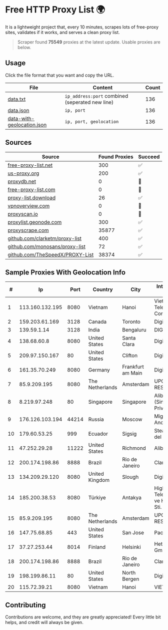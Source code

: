 
# Free HTTP Proxy List 🌍

It is a lightweight project that, every 10 minutes, scrapes lots of free-proxy sites, validates if it works, and serves a clean proxy list.


> Scraper found **75549** proxies at the latest update. Usable proxies are below.

## Usage

Click the file format that you want and copy the URL.


|File|Content|Count|
|----|-------|-----|
|[data.txt](https://raw.githubusercontent.com/themiralay/Proxy-List-World/master/data.txt)|`ip_address:port` combined (seperated new line)|136|
|[data.json](https://raw.githubusercontent.com/themiralay/Proxy-List-World/master/data.json)|`ip, port`|136|
|[data-with-geolocation.json](https://raw.githubusercontent.com/themiralay/Proxy-List-World/master/data-with-geolocation.json)|`ip, port, geolocation`|136|

## Sources

|Source|Found Proxies|Succeed|
|------|-------------|-------|
|[free-proxy-list.net](https://free-proxy-list.net)|300|✅|
|[us-proxy.org](https://www.us-proxy.org)|200|✅|
|[proxydb.net](http://proxydb.net)|0|🚫|
|[free-proxy-list.com](https://free-proxy-list.com/?page=&port=&type%5B%5D=http&type%5B%5D=https&up_time=0&search=Search)|0|🚫|
|[proxy-list.download](https://www.proxy-list.download/HTTP)|26|✅|
|[vpnoverview.com](https://vpnoverview.com/privacy/anonymous-browsing/free-proxy-servers)|0|🚫|
|[proxyscan.io](https://www.proxyscan.io)|0|🚫|
|[proxylist.geonode.com](https://proxylist.geonode.com/api/proxy-list?limit=300&page=1&sort_by=lastChecked&sort_type=desc&protocols=http,https)|300|✅|
|[proxyscrape.com](https://api.proxyscrape.com/v2/?request=displayproxies&protocol=http&timeout=10000&country=all&ssl=all&anonymity=all)|35877|✅|
|[github.com/clarketm/proxy-list](https://raw.githubusercontent.com/clarketm/proxy-list/master/proxy-list-raw.txt)|400|✅|
|[github.com/monosans/proxy-list](https://raw.githubusercontent.com/monosans/proxy-list/main/proxies/http.txt)|72|✅|
|[github.com/TheSpeedX/PROXY-List](https://raw.githubusercontent.com/TheSpeedX/PROXY-List/master/http.txt)|38374|✅|


## Sample Proxies With Geolocation Info

|#|Ip|Port|Country|City|Internet Service Provider|
|-|--|----|-------|----|-------------------------|
|1|113.160.132.195|8080|Vietnam|Hanoi|VietNam Post and Telecom Corporation|
|2|159.203.61.169|3128|Canada|Toronto|DigitalOcean, LLC|
|3|139.59.1.14|3128|India|Bengaluru|DIGITALOCEAN|
|4|138.68.60.8|8080|United States|Santa Clara|DigitalOcean, LLC|
|5|209.97.150.167|80|United States|Clifton|DigitalOcean, LLC|
|6|161.35.70.249|8080|Germany|Frankfurt am Main|DigitalOcean, LLC|
|7|85.9.209.195|8080|The Netherlands|Amsterdam|UPCLOUD-RESERVE|
|8|8.219.97.248|80|Singapore|Singapore|Alibaba Cloud (Singapore) Private Limited|
|9|176.126.103.194|44214|Russia|Moscow|Miglovets Egor Andreevich|
|10|179.60.53.25|999|Ecuador|Sigsig|Stealth Telecom del Ecuador|
|11|47.252.29.28|11222|United States|Richmond|Alibaba Cloud LLC|
|12|200.174.198.86|8888|Brazil|Rio de Janeiro|Claro S.A|
|13|134.209.29.120|8080|United Kingdom|Slough|DigitalOcean, LLC|
|14|185.200.38.53|8080|Türkiye|Antakya|High Speed Telekomunikasyon ve Hab. Hiz. Ltd. Sti.|
|15|85.9.209.195|8080|The Netherlands|Amsterdam|UPCLOUD-RESERVE|
|16|147.75.68.85|443|United States|San Jose|Packet Host, Inc.|
|17|37.27.253.44|8014|Finland|Helsinki|Hetzner Online GmbH|
|18|200.174.198.86|8888|Brazil|Rio de Janeiro|Claro S.A|
|19|198.199.86.11|80|United States|North Bergen|DigitalOcean, LLC|
|20|115.72.39.21|8080|Vietnam|Hanoi|VIETELmetro|



## Contributing

Contributions are welcome, and they are greatly appreciated! Every
little bit helps, and credit will always be given.

